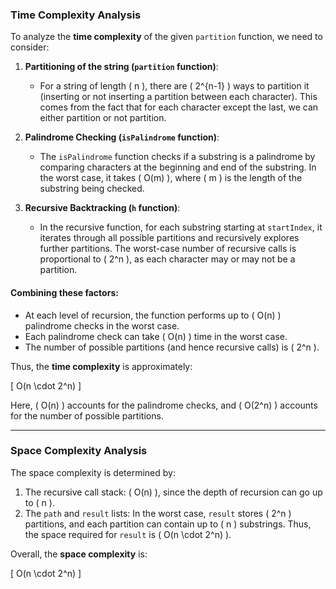 ### Time Complexity Analysis

To analyze the **time complexity** of the given `partition` function, we need to consider:

1. **Partitioning of the string (`partition` function)**:
   - For a string of length \( n \), there are \( 2^{n-1} \) ways to partition it (inserting or not inserting a partition between each character). This comes from the fact that for each character except the last, we can either partition or not partition.

2. **Palindrome Checking (`isPalindrome` function)**:
   - The `isPalindrome` function checks if a substring is a palindrome by comparing characters at the beginning and end of the substring. In the worst case, it takes \( O(m) \), where \( m \) is the length of the substring being checked.

3. **Recursive Backtracking (`h` function)**:
   - In the recursive function, for each substring starting at `startIndex`, it iterates through all possible partitions and recursively explores further partitions. The worst-case number of recursive calls is proportional to \( 2^n \), as each character may or may not be a partition.

#### Combining these factors:
- At each level of recursion, the function performs up to \( O(n) \) palindrome checks in the worst case.
- Each palindrome check can take \( O(n) \) time in the worst case.
- The number of possible partitions (and hence recursive calls) is \( 2^n \).

Thus, the **time complexity** is approximately:

\[
O(n \cdot 2^n)
\]

Here, \( O(n) \) accounts for the palindrome checks, and \( O(2^n) \) accounts for the number of possible partitions.

---

### Space Complexity Analysis

The space complexity is determined by:
1. The recursive call stack: \( O(n) \), since the depth of recursion can go up to \( n \).
2. The `path` and `result` lists: In the worst case, `result` stores \( 2^n \) partitions, and each partition can contain up to \( n \) substrings. Thus, the space required for `result` is \( O(n \cdot 2^n) \).

Overall, the **space complexity** is:

\[
O(n \cdot 2^n)
\]
